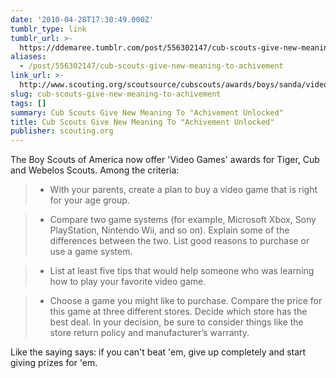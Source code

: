```yaml
---
date: '2010-04-28T17:30:49.000Z'
tumblr_type: link
tumblr_url: >-
  https://ddemaree.tumblr.com/post/556302147/cub-scouts-give-new-meaning-to-achivement
aliases:
  - /post/556302147/cub-scouts-give-new-meaning-to-achivement
link_url: >-
  http://www.scouting.org/scoutsource/cubscouts/awards/boys/sanda/video_games.aspx
slug: cub-scouts-give-new-meaning-to-achivement
tags: []
summary: Cub Scouts Give New Meaning To "Achivement Unlocked"
title: Cub Scouts Give New Meaning To "Achivement Unlocked"
publisher: scouting.org
---
```


The Boy Scouts of America now offer 'Video Games' awards for Tiger, Cub and Webelos Scouts. Among the criteria:

> * With your parents, create a plan to buy a video game that is right for your age group.

> * Compare two game systems (for example, Microsoft Xbox, Sony PlayStation, Nintendo Wii, and so on). Explain some of the differences between the two. List good reasons to purchase or use a game system.

> * List at least five tips that would help someone who was learning how to play your favorite video game.

> * Choose a game you might like to purchase. Compare the price for this game at three different stores. Decide which store has the best deal. In your decision, be sure to consider things like the store return policy and manufacturer’s warranty.

Like the saying says: if you can't beat 'em, give up completely and start giving prizes for 'em.